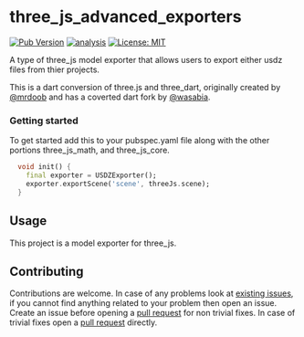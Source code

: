 # three_js_advanced_exporters

[![Pub Version](https://img.shields.io/pub/v/three_js_advanced_exporters)](https://pub.dev/packages/three_js_advanced_exporters)
[![analysis](https://github.com/Knightro63/three_js/actions/workflows/flutter.yml/badge.svg)](https://github.com/Knightro63/three_js/actions/)
[![License: MIT](https://img.shields.io/badge/license-MIT-purple.svg)](https://opensource.org/licenses/MIT)

A type of three_js model exporter that allows users to export either usdz files from thier projects.

This is a dart conversion of three.js and three_dart, originally created by [@mrdoob](https://github.com/mrdoob) and has a coverted dart fork by [@wasabia](https://github.com/wasabia).

### Getting started

To get started add this to your pubspec.yaml file along with the other portions three_js_math, and three_js_core.

```dart
  void init() {
    final exporter = USDZExporter();
    exporter.exportScene('scene', threeJs.scene);
  }
```

## Usage

This project is a model exporter for three_js.

## Contributing

Contributions are welcome.
In case of any problems look at [existing issues](https://github.com/Knightro63/three_js/issues), if you cannot find anything related to your problem then open an issue.
Create an issue before opening a [pull request](https://github.com/Knightro63/three_js/pulls) for non trivial fixes.
In case of trivial fixes open a [pull request](https://github.com/Knightro63/three_js/pulls) directly.
